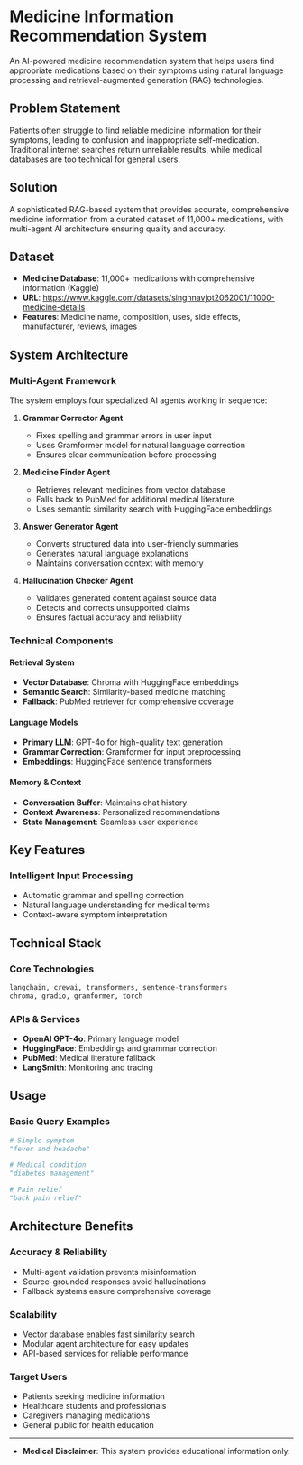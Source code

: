 # Medicine Information Recommendation System

An AI-powered medicine recommendation system that helps users find appropriate medications based on their symptoms using natural language processing and retrieval-augmented generation (RAG) technologies.

## Problem Statement
Patients often struggle to find reliable medicine information for their symptoms, leading to confusion and inappropriate self-medication. Traditional internet searches return unreliable results, while medical databases are too technical for general users.

## Solution
A sophisticated RAG-based system that provides accurate, comprehensive medicine information from a curated dataset of 11,000+ medications, with multi-agent AI architecture ensuring quality and accuracy.

## Dataset
- **Medicine Database**: 11,000+ medications with comprehensive information (Kaggle)
- **URL**: https://www.kaggle.com/datasets/singhnavjot2062001/11000-medicine-details
- **Features**: Medicine name, composition, uses, side effects, manufacturer, reviews, images

## System Architecture

### Multi-Agent Framework
The system employs four specialized AI agents working in sequence:

1. **Grammar Corrector Agent**
   - Fixes spelling and grammar errors in user input
   - Uses Gramformer model for natural language correction
   - Ensures clear communication before processing

2. **Medicine Finder Agent**
   - Retrieves relevant medicines from vector database
   - Falls back to PubMed for additional medical literature
   - Uses semantic similarity search with HuggingFace embeddings

3. **Answer Generator Agent**
   - Converts structured data into user-friendly summaries
   - Generates natural language explanations
   - Maintains conversation context with memory

4. **Hallucination Checker Agent**
   - Validates generated content against source data
   - Detects and corrects unsupported claims
   - Ensures factual accuracy and reliability

### Technical Components

#### Retrieval System
- **Vector Database**: Chroma with HuggingFace embeddings
- **Semantic Search**: Similarity-based medicine matching
- **Fallback**: PubMed retriever for comprehensive coverage

#### Language Models
- **Primary LLM**: GPT-4o for high-quality text generation
- **Grammar Correction**: Gramformer for input preprocessing
- **Embeddings**: HuggingFace sentence transformers

#### Memory & Context
- **Conversation Buffer**: Maintains chat history
- **Context Awareness**: Personalized recommendations
- **State Management**: Seamless user experience

## Key Features

### Intelligent Input Processing
- Automatic grammar and spelling correction
- Natural language understanding for medical terms
- Context-aware symptom interpretation

## Technical Stack

### Core Technologies
```python
langchain, crewai, transformers, sentence-transformers
chroma, gradio, gramformer, torch
```

### APIs & Services
- **OpenAI GPT-4o**: Primary language model
- **HuggingFace**: Embeddings and grammar correction
- **PubMed**: Medical literature fallback
- **LangSmith**: Monitoring and tracing

## Usage

### Basic Query Examples
```python
# Simple symptom
"fever and headache"

# Medical condition
"diabetes management"

# Pain relief
"back pain relief"
```
## Architecture Benefits

### Accuracy & Reliability
- Multi-agent validation prevents misinformation
- Source-grounded responses avoid hallucinations
- Fallback systems ensure comprehensive coverage

### Scalability
- Vector database enables fast similarity search
- Modular agent architecture for easy updates
- API-based services for reliable performance

### Target Users
- Patients seeking medicine information
- Healthcare students and professionals
- Caregivers managing medications
- General public for health education

---
* **Medical Disclaimer**: This system provides educational information only.
